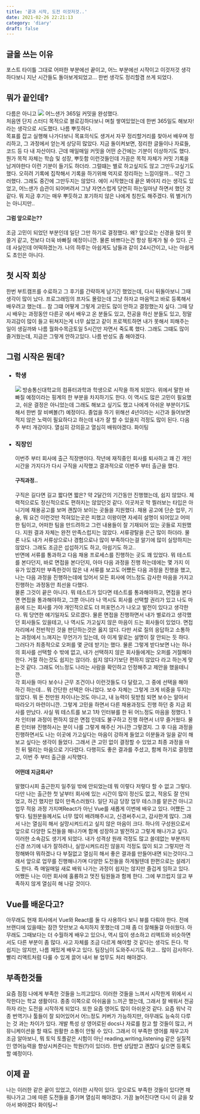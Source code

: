 ```yaml
---
title: '끝과 시작, 도전 이것저것..'
date: 2021-02-26 22:21:13
category: 'diary'
draft: false
---
```


## 글을 쓰는 이유

포스트 타이틀 그대로 어떠한 부분에선 끝이고, 어느 부분에선 시작이고 이것저것 생각하다보니 지난 시간들도 돌아보게되었고... 한번 생각도 정리할겸 쓰게 되었다.

## 뭐가 끝인데?

다름은 아니고
![](../../assets/github.png)
어느샌가 365일 커밋을 완성했다.  
처음엔 단지 스터디 목적으로 블로깅하다보니 며칠 쌓여있었는데 한번 365일도 해보자! 라는 생각으로 시도했다. 나름 뿌듯하다.  
목표를 잡고 실행해 나가다보니 목표의식도 생겨서 자꾸 정리할거리를 찾아서 배우며 정리하고, 그 과정에서 얻는게 상당히 많았다. 지금 돌이켜보면, 정리한 글들이나 자료들, 코드 등 다 내 자산이다.
근데 매일매일 커밋을 어떤 순간에는 기분이 이상하기도 했다. 뭔가 목적 자체는 학습 및 성장, 뿌듯함 이런것들인데 가끔은 목적 자체가 커밋 기록을 남겨야한다 이런 기분이 들기도 하더라. 그럴떄는 별로 하고싶지도 않고 그만두고싶기도 했다. 오히려 기록에 집착해서 기록을 하기위해 억지로 정리하는 느낌이랄까... 약간 그러했다. 그래도 중간에 그만두지는 않았다. 에이 시작했는데 끝은 봐야지 라는 생각도 있었고, 어느샌가 습관이 되어버려서 그냥 자연스럽게 당연히 하는일마냥 하면서 했던 것 같다. 뭐 지금 후기는 매우 뿌듯하고 포기하지 않은 나에게 칭찬도 해주겠다. 뭐 별거(?)는 아니지만..

#### 그럼 앞으로는??

조금 고민이 되었던 부분인데 일단 그만 하기로 결정했다. 왜? 앞으로는 신경을 많이 못쓸거 같고, 전보다 더욱 바빠질 예정이니깐. 물론 바쁘다는건 항상 핑계가 될 수 있다. 근데 사실인데 어떡하겠는가. 나의 하루는 아쉽게도 남들과 같이 24시간이고, 나는 아쉽게도 초인은 아니다.

## 첫 시작 회상

한번 부트캠프를 수료하고 그 후기를 간략하게 남기긴 했었는데, 다시 뒤돌아보니 그때 생각이 많이 났다. 프로그래밍의 프자도 몰랐는데 그냥 하자고 마음먹고 바로 등록해서 배우려고 했는데... 참 그떄 어떻게 그렇게 고민도 많이 안하고 결정했는지 싶다. 그때 당시 배우는 과정동안 다른곳 에서 배우고 온 분들도 있고, 전공을 하신 분들도 있고, 정말 자괴감이 많이 들고 뒤쳐지는게 너무 싫었고 같이 프로젝트하면 내가 못해서 피해주는 일이 생길까봐 나름 월화수목금토일 5시간만 자면서 죽도록 했다. 그래도 그떄도 많이 즐거웠는데, 지금은 그렇게 안하고있다. 나름 반성도 좀 해야겠다.

## 그럼 시작은 뭔데?

- ### 학생

  ![](../../assets/books.png)
  방송통신대학교의 컴퓨터과학과 학생으로 시작을 하게 되었다. 위에서 말한 바빠질 예정이라는 핑계의 한 부분을 차지하기도 한다. 이 역시도 많은 고민이 필요했고, 쉬운 결정은 아니었는데 그래도 해보고 싶기도 했고 나에게 아쉬운 부분이기도 해서 한번 잘 비벼볼(?) 예정이다. 졸업을 하기 위해선 4년이라는 시간과 들어보면 적지 않은 노력이 필요하다고 하는데 내가 잘 할 수 있을지 걱정도 많이 된다. 다음 주 부터 개강이다. 열심히 강의듣고 열심히 배워야겠다. 화이팅

- ### 직장인
  이번주 부터 회사에 출근 직장맨이다. 작년에 재직중인 회사를 퇴사하고 꽤 긴 개인시간을 가지다가 다시 구직을 시작했고 결과적으로 이번주 부터 출근을 했다.
  #### 구직과정..
  구직은 길다면 길고 짧다면 짧은? 약 2달간의 기간동안 진행했는데, 쉽지 않았다. 체력적으로도 정신적으로도 편하지는 않았던것 같다. 이곳저곳 막 찔러보는 타입은 아니기에 채용공고를 보며 괜찮아 보이는 곳들을 지원했다. 채용 공고에 단순 업무, 기술, 뭐 요건 이런것만 적혀있는곳은 피했고 이왕이면 자세히 설명이 되어있고 어떠한 팀이고, 어떠한 팀을 만드려하고 그런 내용들이 잘 기재되어 있는 곳들로 지원했다. 지원 결과 자체는 완전 만족스럽지는 않았다. 서류광탈을 은근 많이 하더라. 물론 나도 내가 서류상으로나 경험으로나 많이 부족하다는걸 알기에 많이 실망하지는 않았다. 그래도 조금은 섭섭하기도 하고, 아쉽기도 하고..  
  반면에 서류를 통과하고 다음 채용 프로세스를 진행하는 곳도 꽤 있었다. 뭐 테스트를 본다던지, 바로 면접을 본다던지, 아마 다음 과정을 진행 하는데에는 몇 가지 이유가 있겠지만 부족한것이 많은 내 서류를 보고도 어쩄든 다음 과정을 진행을 했고, 나는 다음 과정을 진행하는데에 있어서 모든 회사에 어느정도 감사한 마음을 가지고 진행하는 과정동안 최선을 다했다.  
  물론 그것이 끝은 아니다. 뭐 테스트가 있다면 테스트를 통과해야하고, 면접을 본다면 면접을 통과해야하고, 그뿐 아니라 나 역시도 회사를 선택할 권리가 있고 나도 마음에 드는 회사를 가야 개인적으로도 더 퍼포먼스가 나오고 발전이 있다고 생각한다. 뭐 당연한 얘기일자도 모르겠다.
  물론 면접을 진행하면서 내가 별로라고 생각했던 회사들도 있을테고, 나 역시도 가고싶지 않은 마음이 드는 회사들이 있었다. 면접 자리에서 전반적인 것을 판단하는것은 옳지 않다.
  다만 서로 질의 응답하고 소통하는 과정에서 느껴지는 무언가가 있는데, 아 이게 말로는 설명이 잘 안되는 듯 하다.  
  그러다가 최종적으로 오퍼를 몇 군데 받기는 했다. 물론 그렇게 받다보면 나는 하나의 회사를 선택할 수 밖에 없고, 내가 선택하지 않은 회사들에게는 오퍼를 거절해야 한다. 거절 하는것도 쉽지는 않더라. 쉽지 않다기보단 편하지 않았다 라고 하는게 맞는것 같다. 그래도 어느정도 나라는 사람을 확인하고 인정해주고 제안을 했을테니깐.  
  각 회사들 마다 보수나 근무 조건이나 이런것들도 다 달랐고, 그 중에 선택을 해야 하긴 하는데... 뭐 간단한 선택은 아니었다. 보수 자체는 그렇게 크게 비중을 두지는 않았다. 뭐 돈 천만원 차이나는것도 아니고, 내 능력이 뒷받침 되면 보수는 알아서 따라오기 마련이니깐. 그렇게 고민을 하면서 다른 채용과정도 진행 하던 중 지금 회사를 만났다. 사실 뭐 테스트를 보고 1차 인터뷰를 한 뒤 어느정도 마음을 정했다. 1차 인터뷰 과정이 편하지 않은 면접 인데도 불구하고 진행 하면서 너무 즐거웠다. 물론 인터뷰 진행하시는 분이 나를 그렇게 해주신 거니깐 그렇겠지. 그 후 다음 과정을 진행하면서도 나는 이곳에 가고싶다는 마음이 강하게 들었고 이분들과 일을 같이 해보고 싶다는 생각이 들었다. 그래서 큰 고민 없이 결정할 수 있었고 최종 과정을 마친 뒤 떨리는 마음으로 기다렸다.
  다행히도 좋은 결과를 주셨고, 함께 하기로 결정했고, 이번 주 부터 출근을 시작했다.
  #### 어떤데 지금회사?
  말했다시피 출근한지 일주일 밖에 안되었는데 뭐 이렇다 저렇다 할 수 없고 그렇다. 다만 나는 출근한 첫 날부터 회사에 있는 시간이 많이 정신도 없고, 적응도 잘 안되었고, 하긴 했지만 많이 만족스러웠다.
  일단 지금 당장 업무 테스크를 맡은건 아니고 업무 적응 과정 가지며React가 아닌 Vue를 새롭게 이번에 배우고 있다. 어쩄든 그렇다. 팀원분들께서도 너무 많이 배려해주시고, 신경써주시고, 감사한게 많다. 그래서 나는 열심히 해서 실망시켜드리고 싶지 않은 마음이 크다. 하나의 구성원으로서 앞으로 다양한 도전들을 해나가며 함께 성장하고 발전하고 그렇게 해나가고 싶다. 이러한 소속감도 생기게 되었다. 내가 성격상 원래 걱정도 많고 쓸데없는 부분까지 신경 쓰기에 내가 잘하려나, 실망시켜드리진 않을지 걱정도 많이 되고 그렇지만 걱정해봐야 뭐하겠나 다 부질없고 열심히 해서 좋은 결과를 만들어내면 되는것이다.그래서 앞으로 업무를 진행해나가며 다양한 도전들을 하게될텐데 한편으로는 설레기도 한다. 즉 매일매일 새로 배워 나가는 과정이 쉽지는 않지만 즐겁게 임하고 있다. 어쨌든 나는 이런 회사에 훌륭하고 멋진 팀원들과 함께 한다. 그에 부끄럽지 않고 부족하지 않게 열심히 해 나갈 것이다.

## Vue를 배운다고?

아무래도 현재 회사에서 Vue와 React를 둘 다 사용하다 보니 뷰를 다뤄야 한다. 전에 브랜디에 있을때는 잠깐 맛만보고 숙지하지 못했는데 그때 좀 더 잘해둘걸 아쉬웠다. 아무래도 그때보다는 더 수월하게 배우고 있으나, 역시 많이 생소하고 리액트와 비슷하면서도 다른 부분이 좀 많다.
사고 자체를 조금 다르게 해야할 것 같다는 생각도 든다. 막 쉽지는 않지만, 나름 재밌게 배우고 있다. 팀장님이 도와주시기도 하고... 많이 감사하다. 빨리 리액트처럼 다룰 수 있게 끌어 내서 뷰 업무도 처리 해야겠다.

## 부족한것들

요즘 점점 나에게 부족한 것들을 느끼고있다. 이러한 것들을 느껴서 시작한게 위에서 시작한다는 학교 생활이다. 종종 이쪽으로 아쉬움을 느끼곤 했는데, 그래서 잘 배워서 전공하자 라는 도전을 시작하게 되었다.
또한 요즘 영어도 많이 아쉬운것 같다. 요즘 워낙 각종 번역기나 툴들이 잘 되어있어서 어느정도 커버가 가능하지만, 아무래도 능숙히 다루는 것 과는 차이가 있다. 개발 특성 상 영어로된 docs나 자료를 참고 할 것들이 많고, 커뮤니케이션을 할 때도 원활한 소통이 안될 수 있다. 그래서 이 부족한 영어를 채우고자 조금 알아보니, 뭐 토익 토플같은 시험이 아닌 reading,writing,listening 같은 실질적인 영어능력을 향상시켜준다는 학원(?)이 있더라. 한번 상담받고 괜찮다 싶으면 등록도 할 예정이다.

## 이제 끝

나는 이러한 같은 끝이 있었고, 이러한 시작이 있다. 앞으로도 부족한 것들이 있다면 채워나가고 그에 따른 도전들을 즐기며 열심히 해야겠다. 가끔 늘어진다면 다시 이 글을 찾아서 봐야겠다 화이팅~!
